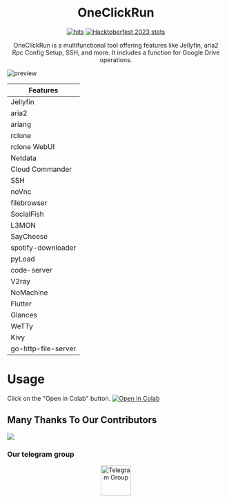 <h1 align="center"> OneClickRun </h1>
<!-- <a href="https://hits.seeyoufarm.com"><img src=""/></a> -->
<div align="center">

  <a href="https://hits.seeyoufarm.com">![hits](https://hits.seeyoufarm.com/api/count/incr/badge.svg?url=https%3A%2F%2Fgithub.com%2Fbiplobsd%2FOneClickRun&count_bg=%2379C83D&title_bg=%23555555&icon=&icon_color=%23E7E7E7&title=hits&edge_flat=false)</a>
  <a href="https://github.com/biplobsd/OneClickRun/pulls?q=is%3Apr+is%3Amerged+created%3A2023-10-01..2023-10-31">![Hacktoberfest 2023 stats](https://img.shields.io/github/hacktoberfest/2023/biplobsd/OneClickRun?label=Hacktoberfest+2023)</a>

  <p>
    OneClickRun is a multifunctional tool offering features like Jellyfin, aria2 Rpc Config Setup, SSH, and more. It includes a function for Google Drive operations.
  </p>
  
</div>

![preview](https://raw.githubusercontent.com/biplobsd/OneClickRun/master/img/preview.gif)



| Features |
| --- |
| Jellyfin |
| aria2 |
| ariang |
| rclone |
| rclone WebUI |
| Netdata |
| Cloud Commander |
| SSH |
| noVnc |
| filebrowser |
| SocialFish |
| L3MON |
| SayCheese |
| spotify-downloader |
| pyLoad |
| code-server |
| V2ray |
| NoMachine |
| Flutter |
| Glances |
| WeTTy |
| Kivy |
| go-http-file-server |


# Usage
Click on the "Open in Colab" button.
<a href="https://colab.research.google.com/github/biplobsd/OneClickRun/blob/master/OneClickRun.ipynb" target="_parent\"><img src="https://colab.research.google.com/assets/colab-badge.svg" alt="Open In Colab"/></a>

## Many Thanks To Our Contributors

<a href="https://github.com/biplobsd/OneClickRun/graphs/contributors">
  <img src="https://contrib.rocks/image?repo=biplobsd/OneClickRun" />
</a>


### Our telegram group
<center><a href="https://t.me/torrentToGM"><img src='https://i.imgur.com/CLg6blO.png' height="70" alt="Telegram Group"/></a></center>

